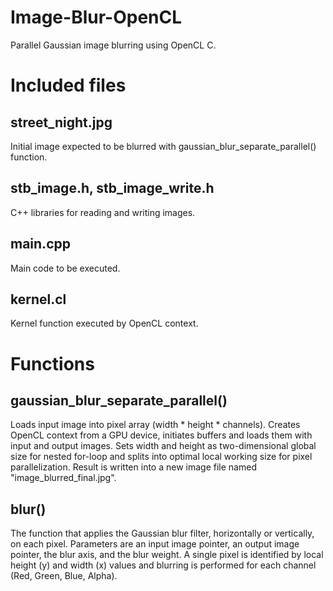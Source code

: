 # Image-Blur-OpenCL
Parallel Gaussian image blurring using OpenCL C.

# Included files

## street_night.jpg
Initial image expected to be blurred with gaussian_blur_separate_parallel() function.

## stb_image.h, stb_image_write.h
C++ libraries for reading and writing images.

## main.cpp
Main code to be executed.

## kernel.cl
Kernel function executed by OpenCL context.

# Functions

## gaussian_blur_separate_parallel()
Loads input image into pixel array (width * height * channels). Creates OpenCL context from a GPU device, initiates buffers and loads them with input and output images. Sets width and height as two-dimensional global size for nested for-loop and splits into optimal local working size for pixel parallelization. Result is written into a new image file named "image_blurred_final.jpg".

## blur()
The function that applies the Gaussian blur filter, horizontally or vertically, on each pixel. Parameters are an input image pointer, an output image pointer, the blur axis, and the blur weight. A single pixel is identified by local height (y) and width (x) values and blurring is performed for each channel (Red, Green, Blue, Alpha).
